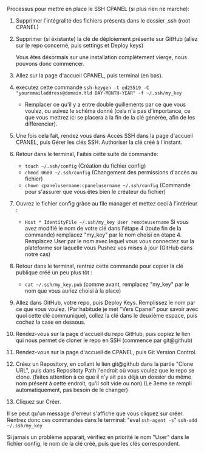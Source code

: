 Processus pour mettre en place le SSH CPANEL (si plus rien ne marche): 

1) Supprimer l'intégralité des fichiers présents dans le dossier .ssh (root CPANEL)
2) Supprimer (si éxistante) la clé de déploiement présente sur GitHub (allez sur le repo concerné, puis settings et Deploy keys)

    Vous êtes désormais sur une installation complètement vierge, nous pouvons donc commencer.

3) Allez sur la page d'accueil CPANEL, puis terminal (en bas).
4) executez cette commande `ssh-keygen -t ed25519 -C "youremailaddress@domain.tld DAY-MONTH-YEAR" -f ~/.ssh/my_key`
   - Remplacer ce qu'il y a entre double guillements par ce que vous voulez, ou suivez le schéma donné (cela n'a pas d'importance, ce que vous mettrez 
    ici se placera à la fin de la clé générée, afin de les différencier).
5) Une fois cela fait, rendez vous dans Accès SSH dans la page d'accueil CPANEL, puis Gérer les clés SSH. Authoriser la clé créé à l'instant. 
6) Retour dans le terminal, Faites cette suite de commande: 
    - `touch ~/.ssh/config` (Création du fichier config)
    - `chmod 0600 ~/.ssh/config` (Changement des permissions d'accès au fichier)
    - `chown cpanelusername:cpanelusername ~/.ssh/config` (Commande pour s'assurer que vous êtes bien le créateur du fichier)
   
7) Ouvrez le fichier config grâce au file manager et mettez ceci à l'intérieur : 
    - `Host *
      IdentityFile ~/.ssh/my_key
      User remoteusername`
      Si vous avez modifié le nom de votre clé dans l'étape 4 (toute fin de la commande) remplacez "my_key" par le nom choisi en étape 4.
      Remplacez User par le nom avec lequel vous vous connectez sur la plateforme sur laquelle vous Pushez vos mises à jour (GitHub dans notre cas)
   
8) Retour dans le terminal, rentrez cette commande pour copier la clé publique créé un peu plus tôt :
    - `cat ~/.ssh/my_key.pub` (comme avant, remplacez "my_key" par le nom que vous auriez choisi à la place)
   
9) Allez dans GitHub, votre repo, puis Deploy Keys. Remplissez le nom par ce que vous voulez.
     (Par habitude je met "Vers Cpanel" pour savoir avec quoi cette clé communique), collez la clé dans le deuxième espace, puis cochez la case en dessous.
10) Rendez-vous sur la page d'accueil du repo GitHub, puis copiez le lien qui nous permet de cloner le repo en SSH (commence par git@github)
11) Rendez-vous sur la page d'accueil de CPANEL, puis Git Version Control. 
12) Créez un Repository, en collant le lien git@github dans la partie "Clone URL", puis dans Repositoty Path l'endroit où vous voulez que le repo se clone.
    (faites attention à ce que il n'y ait pas déjà un dossier du même nom présent à cette endroit, qu'il soit vide ou non)
    (Le 3eme se rempli automatiquement, pas besoin de le changer)
13) Cliquez sur Créer. 

Il se peut qu'un message d'erreur s'affiche que vous cliquez sur créer. Rentrez donc ces commandes dans le terminal:
    "eval `ssh-agent -s`"
    `ssh-add ~/.ssh/my_key`

Si jamais un problème apparait, vérifiez en priorité le nom "User" dans le fichier config, le nom de la clé créé, puis que les clés correspondent.